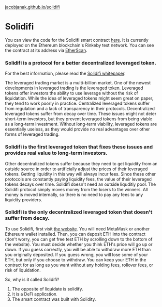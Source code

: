 [jacobjanak.github.io/solidifi](https://jacobjanak.github.io/solidifi/)

# Solidifi

You can view the code for the Solidifi smart contract [here](./contract/contract.sol). It is currently deployed on the Ethereum blockchain's Rinkeby test network. You can see the contract at its address via [EtherScan](https://rinkeby.etherscan.io/address/0xEcb6f4CE53a36943B801659c9719d84eca970eD6).

### Solidifi is a protocol for a better decentralized leveraged token.

For the best information, please read the [Solidifi whitepaper](./whitepaper.pdf).

The leveraged trading market is a multi-billion market. One of the newest developments in leveraged trading is the leveraged token. Leveraged tokens offer investors the ability to use leverage without the risk of liquidation. While the idea of leveraged tokens might seem great on paper, they tend to work poorly in practice. Centralized leveraged tokens suffer from regulation and a lack of transparency in their protocols. Decentralized leveraged tokens suffer from decay over time. These issues might not deter short-term investors, but they prevent leveraged tokens from being viable as a long-term investment. Without long-term viability, leveraged tokens are essentially useless, as they would provide no real advantages over other forms of leveraged trading.

### Solidifi is the first leveraged token that fixes these issues and provides real value to long-term investors.

Other decentralized tokens suffer because they need to get liquidity from an outside source in order to artificially adjust the prices of their leveraged tokens. Getting liquidity in this way will always incur fees. Since these other protocols are constantly paying liquidity fees, the value of their leveraged tokens decays over time. Solidifi doesn't need an outside liquditiy pool. The Solidifi protocol simply moves money from the losers to the winners. All money is moved internally, so there is no need to pay any fees to any liquidity providers.

### Solidifi is the only decentralized leveraged token that doesn't suffer from decay.

To use Solidifi, first visit [the website](https://jacobjanak.github.io/solidifi/). You will need MetaMask or another Ethereum wallet installed. Then, you can deposit ETH into the contract (don't worry, you can get free test ETH by scrolling down to the bottom of the website). You must decide whether you think ETH's price will go up or down. If you guess correctly, you will be able to withdraw more ETH than you originally deposited. If you guess wrong, you will lose some of your ETH, but only if you choose to withdraw. You can keep your ETH in the contract for as long as you want without any holding fees, rollover fees, or risk of liquidation.

So, why is it called Solidifi?
1. The opposite of liquidate is solidify.
2. It is a DeFi application.
3. The smart contract was built with Solidity.
